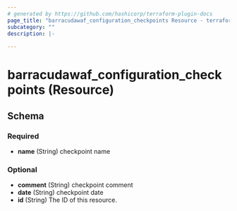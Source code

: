 ```yaml
---
# generated by https://github.com/hashicorp/terraform-plugin-docs
page_title: "barracudawaf_configuration_checkpoints Resource - terraform-provider-barracudawaf"
subcategory: ""
description: |-
  
---
```


# barracudawaf_configuration_checkpoints (Resource)





<!-- schema generated by tfplugindocs -->
## Schema

### Required

- **name** (String) checkpoint name

### Optional

- **comment** (String) checkpoint comment
- **date** (String) checkpoint date
- **id** (String) The ID of this resource.


